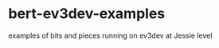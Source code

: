 bert-ev3dev-examples
====================

examples of bits and pieces running on ev3dev at Jessie level 

